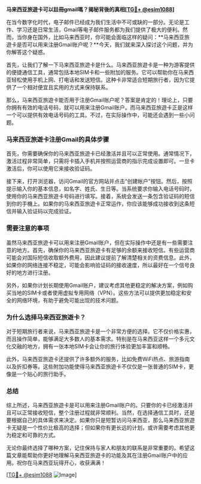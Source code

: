 **马来西亚旅遊卡可以註冊gmail嗎？揭秘背後的真相[[TG💪+ @esim1088](https://t.me/s/esim1088)]**

在当今数字化时代，电子邮件已经成为我们生活中不可或缺的一部分。无论是工作、学习还是日常生活，Gmail等电子邮件服务都为我们提供了极大的便利。然而，当你身在国外，比如马来西亚时，你可能会面临这样的疑问：**马来西亚旅遊卡是否可以用来注册Gmail账户呢？**今天，我们就来深入探讨这个问题，并为你解答这个疑惑。

首先，让我们了解一下马来西亚旅遊卡是什么。马来西亚旅遊卡是一种为游客提供的便捷通信工具，通常包括本地SIM卡和一些附加的服务。它可以帮助你在马来西亚轻松使用手机上网、打电话和发送短信。这种卡非常适合短期旅行者，因为它提供了一个相对便宜且实用的方式来保持联系。

那么，马来西亚旅遊卡能否用于注册Gmail账户呢？答案是肯定的！理论上，只要你拥有有效的电话号码，就可以用来注册Gmail账户。而马来西亚旅遊卡正是这样一个可以提供有效电话号码的工具。不过，在实际操作中，可能还会遇到一些小问题。

### **马来西亚旅遊卡注册Gmail的具体步骤**

首先，你需要确保你的马来西亚旅遊卡已经激活并且可以正常使用。通常情况下，激活过程非常简单，只需将卡插入手机并按照运营商的指示完成设置即可。一旦卡激活后，你可以使用它来接收验证码。

接下来，打开浏览器，访问Gmail的官方网站并点击“创建帐户”按钮。然后，按照提示输入你的基本信息，如名字、姓氏、生日等。当系统要求你输入电话号码时，使用你的马来西亚旅遊卡号码进行填写。接着，系统会发送一条包含验证码的短信到你的手機上。如果你的马来西亚旅遊卡正常运作，你应该能够成功接收到这条短信并输入验证码以完成验证。

### **需要注意的事项**

虽然马来西亚旅遊卡可以用来注册Gmail账户，但在实际操作中还是有一些需要注意的地方。首先，确保你的马来西亚旅遊卡有足够的余额来接收短信。有些运营商可能会对国际短信收取额外费用，因此建议提前了解清楚相关的资费信息。此外，如果你的网络连接不稳定，可能会影响验证码的接收速度，所以最好在一个信号良好的地方进行注册。

另外，如果你计划长期使用Gmail账户，建议考虑其他更稳定的解决方案，例如购买当地的SIM卡或者使用虚拟专用网络（VPN）。这些方法可以提供更加稳定和安全的网络环境，有助于避免可能出现的技术问题。

### **为什么选择马来西亚旅遊卡？**

对于短期旅行者来说，马来西亚旅遊卡是一个非常方便的选择。它不仅价格实惠，而且操作简单，能够满足大多数人的基本需求。特别是在马来西亚这样一个多元文化交融的地方，拥有一张本地SIM卡会让你的旅行体验更加丰富和顺畅。

此外，马来西亚旅遊卡还提供了许多额外的服务，比如免费WiFi热点、旅游指南以及折扣券等。这些附加功能使得马来西亚旅遊卡不仅仅是一张普通的SIM卡，更像是一个贴心的旅行助手。

### **总结**

综上所述，马来西亚旅遊卡是可以用来注册Gmail账户的。只要你的卡已经激活并且可以正常接收短信，整个注册过程就非常顺利。当然，在选择通信工具时，还是要根据自己的具体需求来决定。如果你只是短暂访问马来西亚，那么马来西亚旅遊卡无疑是一个性价比极高的选择；但如果你有更长远的计划，或许需要考虑其他更为稳定和可靠的方式。

无论你最终选择了哪种方案，记住保持与家人和朋友的联系是非常重要的。希望这篇文章能帮助你更好地理解马来西亚旅遊卡的功能及其在注册Gmail账户中的应用。祝你在马来西亚玩得开心，收获满满！

[[TG💪+ @esim1088](https://t.me/s/esim1088) ![Image](https://i.postimg.cc/4NQfJmqS/Snipaste-2025-05-13-00-14-12.png)]